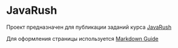 # JavaRush
Проект предназначен для публикации заданий курса [JavaRush](https://javarush.ru/quests#terms)

Для оформления страницы используется [Markdown Guide](https://guides.github.com/features/mastering-markdown/)

